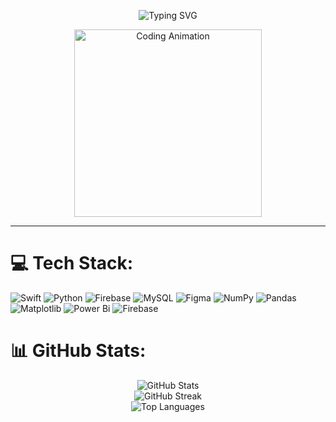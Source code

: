 <p align="center">
  <img src="https://readme-typing-svg.demolab.com?font=Fira+Code&size=24&pause=1000&color=F7F7F7&center=true&vCenter=true&width=500&lines=Hi!+I'm+Ebrar+G%C3%BCl+Yaz%C4%B1c%C4%B1.;Welcome+to+my+GitHub+profile!+%F0%9F%91%8B" alt="Typing SVG" />
</p>

<p align="center">
  <img src="https://media0.giphy.com/media/v1.Y2lkPTc5MGI3NjExbWpmZG5weG81dTdtZW5rcXZva2IzbnozOGMyNDZ2Y2E2ZngxaGR4bSZlcD12MV9pbnRlcm5hbF9naWZfYnlfaWQmY3Q9Zw/8dPbkqUb2p5XTvIXLx/giphy.gif" alt="Coding Animation" width="300"/>
</p>

___



# 💻 Tech Stack:
![Swift](https://img.shields.io/badge/swift-F54A2A?style=for-the-badge&logo=swift&logoColor=white) 
![Python](https://img.shields.io/badge/python-3670A0?style=for-the-badge&logo=python&logoColor=ffdd54) 
![Firebase](https://img.shields.io/badge/firebase-%23039BE5.svg?style=for-the-badge&logo=firebase) 
![MySQL](https://img.shields.io/badge/mysql-4479A1.svg?style=for-the-badge&logo=mysql&logoColor=white) 
![Figma](https://img.shields.io/badge/figma-%23F24E1E.svg?style=for-the-badge&logo=figma&logoColor=white) 
![NumPy](https://img.shields.io/badge/numpy-%23013243.svg?style=for-the-badge&logo=numpy&logoColor=white) 
![Pandas](https://img.shields.io/badge/pandas-%23150458.svg?style=for-the-badge&logo=pandas&logoColor=white) 
![Matplotlib](https://img.shields.io/badge/Matplotlib-%23ffffff.svg?style=for-the-badge&logo=Matplotlib&logoColor=black) 
![Power Bi](https://img.shields.io/badge/power_bi-F2C811?style=for-the-badge&logo=powerbi&logoColor=black) 
![Firebase](https://img.shields.io/badge/firebase-a08021?style=for-the-badge&logo=firebase&logoColor=ffcd34)

# 📊 GitHub Stats:
<div align="center">
  <img src="https://github-readme-stats.vercel.app/api?username=ebrarguly&theme=cobalt&hide_border=false&include_all_commits=true&count_private=true" alt="GitHub Stats"/><br/>
  <img src="https://nirzak-streak-stats.vercel.app/?user=ebrarguly&theme=cobalt&hide_border=false" alt="GitHub Streak"/><br/>
  <img src="https://github-readme-stats.vercel.app/api/top-langs/?username=ebrarguly&theme=cobalt&hide_border=false&include_all_commits=true&count_private=true&layout=compact" alt="Top Languages"/>
</div>


<!-- Proudly created with GPRM ( https://gprm.itsvg.in ) --> 


